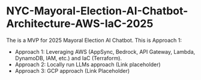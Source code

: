 # NYC-Mayoral-Election-AI-Chatbot-Architecture-AWS-IaC-2025
The is a MVP for 2025 Mayoral Election AI Chatbot. This is Approach 1:
- Approach 1: Leveraging AWS (AppSync, Bedrock, API Gateway, Lambda, DynamoDB, IAM, etc.) and IaC (Terraform).
- Approach 2: Locally run LLMs approach (Link placeholder)
- Approach 3: GCP approach (Link Placeholder)
